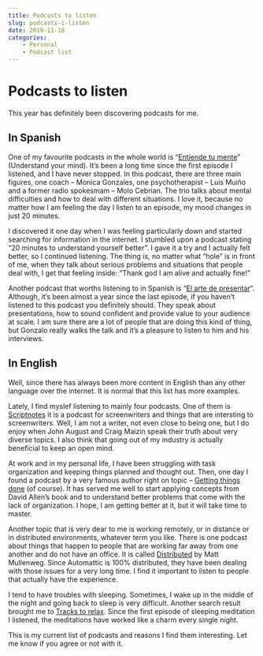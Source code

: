 ```yaml
---
title: Podcasts to listen
slug: podcasts-i-listen
date: 2019-11-18
categories: 
    - Personal
    - Podcast list
---
```


# Podcasts to listen

This year has definitely been discovering podcasts for me.
<!-- more -->

## In Spanish

One of my favourite podcasts in the whole world is “[Entiende tu mente](https://entiendetumente.info/category/blog/)” (Understand your mind). It’s been a long time since the first episode I listened, and I have never stopped. In this podcast, there are three main figures, one coach – Monica Gonzales, one psychotherapist – Luis Muiño and a former radio spokesmam – Molo Cebrian. The trio talks about mental difficulties and how to deal with different situations. I love it, because no matter how I am feeling the day I listen to an episode, my mood changes in just 20 minutes.

I discovered it one day when I was feeling particularly down and started searching for information in the internet. I stumbled upon a podcast stating “20 minutes to understand yourself better”. I gave it a try and I actually felt better, so I continued listening. The thing is, no matter what “hole” is in front of me, when they talk about serious problems and situations that people deal with, I get that feeling inside: “Thank god I am alive and actually fine!”

Another podcast that worths listening to in Spanish is “[El arte de presentar](https://www.elartedepresentar.com/podcast/)“. Although, it’s been almost a year since the last episode, if you haven’t listened to this podcast you definitely should. They speak about presentations, how to sound confident and provide value to your audience at scale. I am sure there are a lot of people that are doing this kind of thing, but Gonzalo really walks the talk and it’s a pleasure to listen to him and his interviews.

## In English

Well, since there has always been more content in English than any other language over the internet. It is normal that this list has more examples.

Lately, I find myslef listening to mainly four podcasts. One of them is [Scriptnotes](https://johnaugust.com/podcast) it is a podcast for screenwriters and things that are intersting to screenwriters. Well, I am not a writer, not even close to being one, but I do enjoy when John August and Craig Maizin speak their truth about very diverse topics. I also think that going out of my industry is actually beneficial to keep an open mind.

At work and in my personal life, I have been struggling with task organization and keeping things planned and thought out. Then, one day I found a podcast by a very famous author right on topic – [Getting things done](https://gettingthingsdone.com/category/podcast-2/) (of course). It has served me well to start applying concepts from David Allen’s book and to understand better problems that come with the lack of organization. I hope, I am getting better at it, but it will take time to master.

Another topic that is very dear to me is working remotely, or in distance or in distributed environments, whatever term you like. There is one podcast about things that happen to people that are working far away from one another and do not have an office. It is called [Distributed](https://distributed.blog/) by Matt Mullenweg. Since Automattic is 100% distributed, they have been dealing with those issues for a very long time. I find it important to listen to people that actually have the experience.

I tend to have troubles with sleeping. Sometimes, I wake up in the middle of the night and going back to sleep is very difficult. Another search result brought me to [Tracks to relax](https://www.trackstorelax.com/). Since the first episode of sleeping meditation I listened, the meditations have worked like a charm every single night.

This is my current list of podcasts and reasons I find them interesting. Let me know if you agree or not with it.